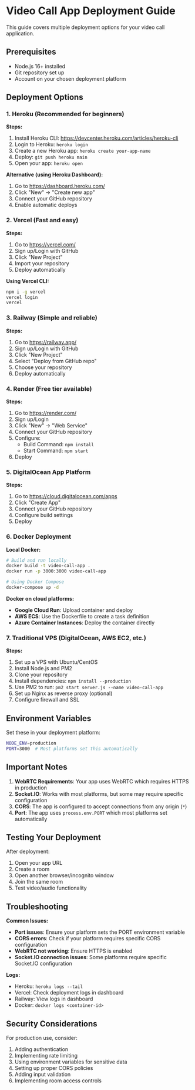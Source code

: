 # Video Call App Deployment Guide

This guide covers multiple deployment options for your video call application.

## Prerequisites

- Node.js 16+ installed
- Git repository set up
- Account on your chosen deployment platform

## Deployment Options

### 1. Heroku (Recommended for beginners)

**Steps:**

1. Install Heroku CLI: https://devcenter.heroku.com/articles/heroku-cli
2. Login to Heroku: `heroku login`
3. Create a new Heroku app: `heroku create your-app-name`
4. Deploy: `git push heroku main`
5. Open your app: `heroku open`

**Alternative (using Heroku Dashboard):**

1. Go to https://dashboard.heroku.com/
2. Click "New" → "Create new app"
3. Connect your GitHub repository
4. Enable automatic deploys

### 2. Vercel (Fast and easy)

**Steps:**

1. Go to https://vercel.com/
2. Sign up/Login with GitHub
3. Click "New Project"
4. Import your repository
5. Deploy automatically

**Using Vercel CLI:**

```bash
npm i -g vercel
vercel login
vercel
```

### 3. Railway (Simple and reliable)

**Steps:**

1. Go to https://railway.app/
2. Sign up/Login with GitHub
3. Click "New Project"
4. Select "Deploy from GitHub repo"
5. Choose your repository
6. Deploy automatically

### 4. Render (Free tier available)

**Steps:**

1. Go to https://render.com/
2. Sign up/Login
3. Click "New" → "Web Service"
4. Connect your GitHub repository
5. Configure:
   - Build Command: `npm install`
   - Start Command: `npm start`
6. Deploy

### 5. DigitalOcean App Platform

**Steps:**

1. Go to https://cloud.digitalocean.com/apps
2. Click "Create App"
3. Connect your GitHub repository
4. Configure build settings
5. Deploy

### 6. Docker Deployment

**Local Docker:**

```bash
# Build and run locally
docker build -t video-call-app .
docker run -p 3000:3000 video-call-app

# Using Docker Compose
docker-compose up -d
```

**Docker on cloud platforms:**

- **Google Cloud Run**: Upload container and deploy
- **AWS ECS**: Use the Dockerfile to create a task definition
- **Azure Container Instances**: Deploy the container directly

### 7. Traditional VPS (DigitalOcean, AWS EC2, etc.)

**Steps:**

1. Set up a VPS with Ubuntu/CentOS
2. Install Node.js and PM2
3. Clone your repository
4. Install dependencies: `npm install --production`
5. Use PM2 to run: `pm2 start server.js --name video-call-app`
6. Set up Nginx as reverse proxy (optional)
7. Configure firewall and SSL

## Environment Variables

Set these in your deployment platform:

```bash
NODE_ENV=production
PORT=3000  # Most platforms set this automatically
```

## Important Notes

1. **WebRTC Requirements**: Your app uses WebRTC which requires HTTPS in production
2. **Socket.IO**: Works with most platforms, but some may require specific configuration
3. **CORS**: The app is configured to accept connections from any origin (`*`)
4. **Port**: The app uses `process.env.PORT` which most platforms set automatically

## Testing Your Deployment

After deployment:

1. Open your app URL
2. Create a room
3. Open another browser/incognito window
4. Join the same room
5. Test video/audio functionality

## Troubleshooting

**Common Issues:**

- **Port issues**: Ensure your platform sets the PORT environment variable
- **CORS errors**: Check if your platform requires specific CORS configuration
- **WebRTC not working**: Ensure HTTPS is enabled
- **Socket.IO connection issues**: Some platforms require specific Socket.IO configuration

**Logs:**

- Heroku: `heroku logs --tail`
- Vercel: Check deployment logs in dashboard
- Railway: View logs in dashboard
- Docker: `docker logs <container-id>`

## Security Considerations

For production use, consider:

1. Adding authentication
2. Implementing rate limiting
3. Using environment variables for sensitive data
4. Setting up proper CORS policies
5. Adding input validation
6. Implementing room access controls
